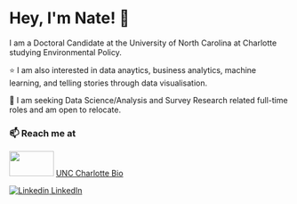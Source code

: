 # Hey, I'm Nate! 👋

I am a Doctoral Candidate at the University of North Carolina at Charlotte studying Environmental Policy.

⭐ I am also interested in data anaytics, business analytics, machine learning, and telling stories through data visualisation.

💼 I am seeking Data Science/Analysis and Survey Research related full-time roles and am open to relocate.

### 📫 Reach me at 


<img src="https://ucomm.charlotte.edu/sites/ucomm.charlotte.edu/files/styles/media_assets_thumbnail_16x9/public/media-assets/thumbnails/UNC_Charlotte_Primary_Vertical_Logo.png?itok=_yaJZR72" width="80" height="45"> [UNC Charlotte Bio](https://publicpolicy.charlotte.edu/directory/nathan-duma)

[![Linkedin](https://i.stack.imgur.com/gVE0j.png) LinkedIn](https://www.linkedin.com/in/nathanduma/)
